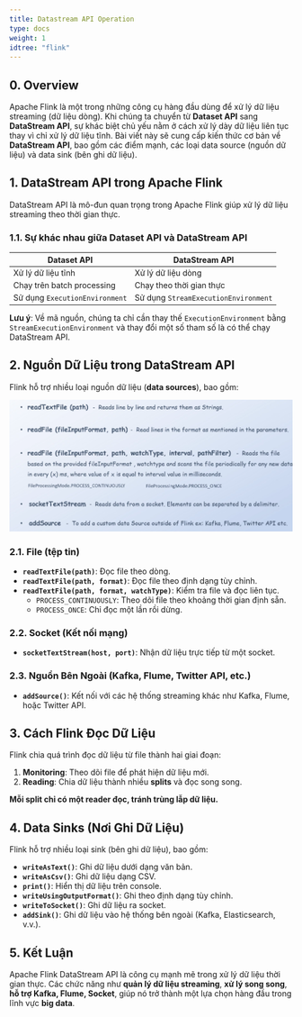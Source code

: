 ```yaml
---
title: Datastream API Operation
type: docs
weight: 1
idtree: "flink"
---
```


## **0. Overview**

Apache Flink là một trong những công cụ hàng đầu dùng để xử lý dữ liệu streaming (dữ liệu dòng). Khi chúng ta chuyển từ **Dataset API** sang **DataStream API**, sự khác biệt chủ yếu nằm ở cách xử lý dày dữ liệu liên tục thay vì chỉ xử lý dữ liệu tĩnh. Bài viết này sẽ cung cấp kiến thức cơ bản về **DataStream API**, bao gồm các điểm mạnh, các loại data source (nguồn dữ liệu) và data sink (bên ghi dữ liệu).


## **1. DataStream API trong Apache Flink**

DataStream API là mô-đun quan trọng trong Apache Flink giúp xử lý dữ liệu streaming theo thời gian thực.

### **1.1. Sự khác nhau giữa Dataset API và DataStream API**

| **Dataset API** | **DataStream API** |
|-----------------|-----------------|
| Xử lý dữ liệu tĩnh | Xử lý dữ liệu dòng |
| Chạy trên batch processing | Chạy theo thời gian thực |
| Sử dụng `ExecutionEnvironment` | Sử dụng `StreamExecutionEnvironment` |

**Lưu ý**: Về mã nguồn, chúng ta chỉ cần thay thế `ExecutionEnvironment` bằng `StreamExecutionEnvironment` và thay đổi một số tham số là có thể chạy DataStream API.


## **2. Nguồn Dữ Liệu trong DataStream API**
Flink hỗ trợ nhiều loại nguồn dữ liệu (**data sources**), bao gồm:

![alt text](fpt-software.udemy.com_course_apache-flink-a-real-time-hands-on-course-on-flink_learn_lecture_11931058_start=15.png)

### **2.1. File (tệp tin)**
- **`readTextFile(path)`**: Đọc file theo dòng.
- **`readTextFile(path, format)`**: Đọc file theo định dạng tùy chỉnh.
- **`readTextFile(path, format, watchType)`**: Kiểm tra file và đọc liên tục.
  - `PROCESS_CONTINUOUSLY`: Theo dõi file theo khoảng thời gian định sẵn.
  - `PROCESS_ONCE`: Chỉ đọc một lần rồi dừng.

### **2.2. Socket (Kết nối mạng)**
- **`socketTextStream(host, port)`**: Nhận dữ liệu trực tiếp từ một socket.

### **2.3. Nguồn Bên Ngoài (Kafka, Flume, Twitter API, etc.)**
- **`addSource()`**: Kết nối với các hệ thống streaming khác như Kafka, Flume, hoặc Twitter API.


## **3. Cách Flink Đọc Dữ Liệu**

Flink chia quá trình đọc dữ liệu từ file thành hai giai đoạn:
1. **Monitoring**: Theo dõi file để phát hiện dữ liệu mới.
2. **Reading**: Chia dữ liệu thành nhiều **splits** và đọc song song.

**Mỗi split chỉ có một reader đọc, tránh trùng lẫp dữ liệu.**

## **4. Data Sinks (Nơi Ghi Dữ Liệu)**
Flink hỗ trợ nhiều loại sink (bên ghi dữ liệu), bao gồm:

- **`writeAsText()`**: Ghi dữ liệu dưới dạng văn bản.
- **`writeAsCsv()`**: Ghi dữ liệu dạng CSV.
- **`print()`**: Hiển thị dữ liệu trên console.
- **`writeUsingOutputFormat()`**: Ghi theo định dạng tùy chỉnh.
- **`writeToSocket()`**: Ghi dữ liệu ra socket.
- **`addSink()`**: Ghi dữ liệu vào hệ thống bên ngoài (Kafka, Elasticsearch, v.v.).

## **5. Kết Luận**
Apache Flink DataStream API là công cụ mạnh mẽ trong xử lý dữ liệu thời gian thực. Các chức năng như **quản lý dữ liệu streaming**, **xử lý song song**, **hỗ trợ Kafka, Flume, Socket**, giúp nó trở thành một lựa chọn hàng đầu trong lĩnh vực **big data**.